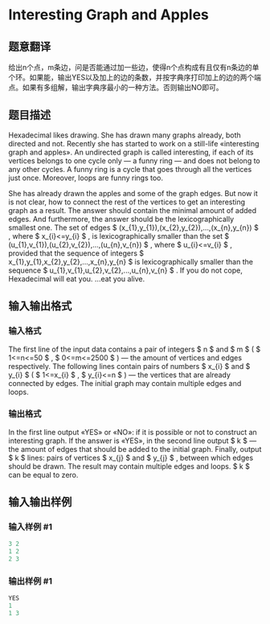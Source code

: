 # Interesting Graph and Apples

## 题意翻译

给出n个点，m条边，问是否能通过加一些边，使得n个点构成有且仅有n条边的单个环。如果能，输出YES以及加上的边的条数，并按字典序打印加上的边的两个端点。如果有多组解，输出字典序最小的一种方法。否则输出NO即可。

## 题目描述

Hexadecimal likes drawing. She has drawn many graphs already, both directed and not. Recently she has started to work on a still-life «interesting graph and apples». An undirected graph is called interesting, if each of its vertices belongs to one cycle only — a funny ring — and does not belong to any other cycles. A funny ring is a cycle that goes through all the vertices just once. Moreover, loops are funny rings too.

She has already drawn the apples and some of the graph edges. But now it is not clear, how to connect the rest of the vertices to get an interesting graph as a result. The answer should contain the minimal amount of added edges. And furthermore, the answer should be the lexicographically smallest one. The set of edges $ (x_{1},y_{1}),(x_{2},y_{2}),...,(x_{n},y_{n}) $ , where $ x_{i}<=y_{i} $ , is lexicographically smaller than the set $ (u_{1},v_{1}),(u_{2},v_{2}),...,(u_{n},v_{n}) $ , where $ u_{i}<=v_{i} $ , provided that the sequence of integers $ x_{1},y_{1},x_{2},y_{2},...,x_{n},y_{n} $ is lexicographically smaller than the sequence $ u_{1},v_{1},u_{2},v_{2},...,u_{n},v_{n} $ . If you do not cope, Hexadecimal will eat you. ...eat you alive.

## 输入输出格式

### 输入格式

The first line of the input data contains a pair of integers $ n $ and $ m $ ( $ 1<=n<=50 $ , $ 0<=m<=2500 $ ) — the amount of vertices and edges respectively. The following lines contain pairs of numbers $ x_{i} $ and $ y_{i} $ ( $ 1<=x_{i} $ , $ y_{i}<=n $ ) — the vertices that are already connected by edges. The initial graph may contain multiple edges and loops.

### 输出格式

In the first line output «YES» or «NO»: if it is possible or not to construct an interesting graph. If the answer is «YES», in the second line output $ k $ — the amount of edges that should be added to the initial graph. Finally, output $ k $ lines: pairs of vertices $ x_{j} $ and $ y_{j} $ , between which edges should be drawn. The result may contain multiple edges and loops. $ k $ can be equal to zero.

## 输入输出样例

### 输入样例 #1

```cpp
3 2
1 2
2 3

```
### 输出样例 #1

```cpp
YES
1
1 3

```
